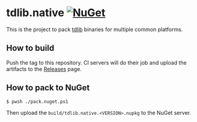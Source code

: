 tdlib.native [![NuGet](https://img.shields.io/nuget/v/tdlib.native.svg)](https://www.nuget.org/packages/tdlib.native/)
============

This is the project to pack [tdlib][] binaries for multiple common platforms.

How to build
------------

Push the tag to this repository. CI servers will do their job and upload the
artifacts to the [Releases][releases] page.

How to pack to NuGet
--------------------

```console
$ pwsh ./pack.nuget.ps1
```

Then upload the `build/tdlib.native.<VERSION>.nupkg` to the NuGet server.

[releases]: releases

[tdlib]: https://github.com/tdlib/td
